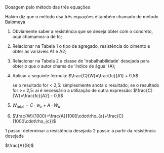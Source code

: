 Dosagem pelo método das três equações

Hakim diz que o método dsa três equações é também chamado de método Balomeya

1) Obviamente saber a resistência que se deseja obter com o concreto, aqui chamamos-a de fc;
2) Relacionar na Tabela 1 o tipo de agregado, resistência do cimento e obter as variáveis A1 e A2;
3) Relacionar na Tabela 2 a classe de 'trabalhabilidade' desejada para obter o que o autor chama de 'índice de água' (A);
4) Aplicar a seguinte fórmula:
        $\frac{C}{W}=\frac{fc}{A1} + 0,5$

   se o resultado for < 2,5: simplesmente anota o resultado;
   se o resultado for >= 2,5: aí é necessário a utilização de outra expressão:
      $\frac{C}{W}=\frac{fc}{A2} - 0,5$
5) $W_{\text{total}} = C \cdot w_{c} + A \cdot W_{a}$

6) $\frac{W}{1000}+\frac{A}{1000\cdot\rho_{a}+\frac{C}{1000\cdot\rho_{c}}$







1 passo: determinar a resistência desejada
2 passo: a partir da resistência desejada

$\frac{A}{B}$
